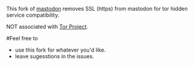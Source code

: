 This fork of [mastodon](https://github.com/tootsuite/mastodon) removes SSL (https) from mastodon for tor hidden service compatibility.

NOT associated with [Tor Project](https://www.torproject.org/).

#Feel free to 
- use this fork for whatever you'd like.
- leave sugesstions in the issues.
